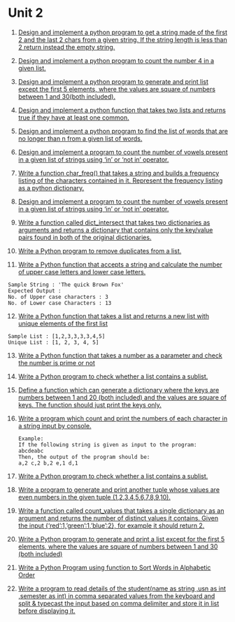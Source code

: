 # Unit 2

1. [Design and implement a python program to get a string made of the first 2 and the last 2 chars from a given string. If the string length is less than 2 return instead the empty string.](https://github.com/jugalw13/Python_Lab/blob/master/Open%20Elective%20Python/Unit%202/1.py)

2. [Design and implement a python program to count the number 4 in a given list.](https://github.com/jugalw13/Python_Lab/blob/master/Open%20Elective%20Python/Unit%202/2.py)

3. [Design and implement a python program to generate and print list except the first 5 elements, where the values are square of numbers between 1 and 30(both included).](https://github.com/jugalw13/Python_Lab/blob/master/Open%20Elective%20Python/Unit%202/3.py)

4. [Design and implement a python function that takes two lists and returns true if they have at least one common.](https://github.com/jugalw13/Python_Lab/blob/master/Open%20Elective%20Python/Unit%202/4.py)

5. [Design and implement a python program to find the list of words that are no longer than n from a given list of words.](https://github.com/jugalw13/Python_Lab/blob/master/Open%20Elective%20Python/Unit%202/5.py)

6. [Design and implement a program to count the number of vowels present in a given list of strings using ‘in’ or ‘not in’ operator.](https://github.com/jugalw13/Python_Lab/blob/master/Open%20Elective%20Python/Unit%202/6.py)

7. [Write a function char_freq() that takes a string and builds a frequency listing of the characters contained in it. Represent the frequency listing as a python dictionary.](https://github.com/jugalw13/Python_Lab/blob/master/Open%20Elective%20Python/Unit%202/7.py)

8. [Design and implement a program to count the number of vowels present in a given list of strings using ‘in’ or ‘not in’ operator.](https://github.com/jugalw13/Python_Lab/blob/master/Open%20Elective%20Python/Unit%202/8.py)

9. [Write a function called dict_intersect that takes two dictionaries as arguments and returns a dictionary that contains only the key/value pairs found in both of the original dictionaries.](https://github.com/jugalw13/Python_Lab/blob/master/Open%20Elective%20Python/Unit%202/9.py)

10. [Write a Python program to remove duplicates from a list.](https://github.com/jugalw13/Python_Lab/blob/master/Open%20Elective%20Python/Unit%202/10.py)

11. [Write a Python function that accepts a string and calculate the number of upper case letters and lower case letters.](https://github.com/jugalw13/Python_Lab/blob/master/Open%20Elective%20Python/Unit%202/11.py)
  ```
  Sample String : 'The quick Brown Fox'
  Expected Output :
  No. of Upper case characters : 3
  No. of Lower case Characters : 13
  ```

12. [Write a Python function that takes a list and returns a new list with unique elements of the first list](https://github.com/jugalw13/Python_Lab/blob/master/Open%20Elective%20Python/Unit%202/12.py)
  ```
  Sample List : [1,2,3,3,3,3,4,5]
  Unique List : [1, 2, 3, 4, 5]
  ```

13. [Write a Python function that takes a number as a parameter and check the number is prime or not](https://github.com/jugalw13/Python_Lab/blob/master/Open%20Elective%20Python/Unit%202/13.py)

14. [Write a Python program to check whether a list contains a sublist.](https://github.com/jugalw13/Python_Lab/blob/master/Open%20Elective%20Python/Unit%202/14.py)

15. [Define a function which can generate a dictionary where the keys are numbers between 1 and 20 (both included) and the values are square of keys. The function should just print the keys only.](https://github.com/jugalw13/Python_Lab/blob/master/Open%20Elective%20Python/Unit%202/15.py)

16. [Write a program which count and print the numbers of each character in a string input by console.](https://github.com/jugalw13/Python_Lab/blob/master/Open%20Elective%20Python/Unit%202/16.py)
    ```
    Example:
    If the following string is given as input to the program:
    abcdeabc
    Then, the output of the program should be:
    a,2 c,2 b,2 e,1 d,1
    ```

17. [Write a Python program to check whether a list contains a sublist.](https://github.com/jugalw13/Python_Lab/blob/master/Open%20Elective%20Python/Unit%202/17.py)

18. [Write a program to generate and print another tuple whose values are even numbers in the given tuple (1,2,3,4,5,6,7,8,9,10).](https://github.com/jugalw13/Python_Lab/blob/master/Open%20Elective%20Python/Unit%202/18.py)

19. [Write a function called count_values that takes a single dictionary as an argument and returns the number of distinct values it contains. Given the input {‘red’:1,’green’:1,’blue’:2}, for example it should return 2.](https://github.com/jugalw13/Python_Lab/blob/master/Open%20Elective%20Python/Unit%202/19.py)

20. [Write a Python program to generate and print a list except for the first 5 elements, where the values are square of numbers between 1 and 30 (both included)](https://github.com/jugalw13/Python_Lab/blob/master/Open%20Elective%20Python/Unit%202/20.py)

21. [Write a Python Program using function to Sort Words in Alphabetic Order](https://github.com/jugalw13/Python_Lab/blob/master/Open%20Elective%20Python/Unit%202/21.py)

22. [Write a program to read details of the student(name as string ,usn as int ,semester as int) in comma separated values from the keyboard and split &amp; typecast the input based on comma delimiter and store it in list before displaying it.](https://github.com/jugalw13/Python_Lab/blob/master/Open%20Elective%20Python/Unit%202/22.py)